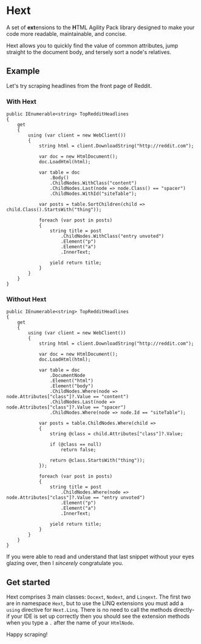 # Hext
A set of **ext**ensions to the **H**TML Agility Pack library designed to make your code more readable, maintainable, and concise.

Hext allows you to quickly find the value of common attributes, jump straight to the document body, and tersely sort a node's relatives.

## Example
Let's try scraping headlines from the front page of Reddit.

### With Hext

    public IEnumerable<string> TopRedditHeadlines
    {
        get
        {
            using (var client = new WebClient())
            {
                string html = client.DownloadString("http://reddit.com");
            
                var doc = new HtmlDocument();
                doc.LoadHtml(html);
                
                var table = doc
                    .Body()
                    .ChildNodes.WithClass("content")
                    .ChildNodes.Last(node => node.Class() == "spacer")
                    .ChildNodes.WithId("siteTable");
                
                var posts = table.SortChildren(child => child.Class().StartsWith("thing"));
                
                foreach (var post in posts)
                {
                    string title = post
                        .ChildNodes.WithClass("entry unvoted")
                        .Element("p")
                        .Element("a")
                        .InnerText;
                    
                    yield return title;
                }
            }
        }
    }

### Without Hext

    public IEnumerable<string> TopRedditHeadlines
    {
        get
        {
            using (var client = new WebClient())
            {
                string html = client.DownloadString("http://reddit.com");
            
                var doc = new HtmlDocument();
                doc.LoadHtml(html);
                
                var table = doc
                    .DocumentNode
                    .Element("html")
                    .Element("body")
                    .ChildNodes.Where(node => node.Attributes["class"]?.Value == "content")
                    .ChildNodes.Last(node => node.Attributes["class"]?.Value == "spacer")
                    .ChildNodes.Where(node => node.Id == "siteTable");
                
                var posts = table.ChildNodes.Where(child =>
                {
                    string @class = child.Attributes["class"]?.Value;
                    
                    if (@class == null)
                        return false;
                    
                    return @class.StartsWith("thing"));
                });
                
                foreach (var post in posts)
                {
                    string title = post
                        .ChildNodes.Where(node => node.Attributes["class"]?.Value == "entry unvoted")
                        .Element("p")
                        .Element("a")
                        .InnerText;
                    
                    yield return title;
                }
            }
        }
    }

If you were able to read and understand that last snippet without your eyes glazing over, then I *sincerely* congratulate you.

## Get started
Hext comprises 3 main classes: `Docext`, `Nodext`, and `Linqext`. The first two are in namespace `Hext`, but to use the LINQ extensions you must add a `using` directive for `Hext.Linq`. There is no need to call the methods directly- if your IDE is set up correctly then you should see the extension methods when you type a `.` after the name of your `HtmlNode`.

Happy scraping!
